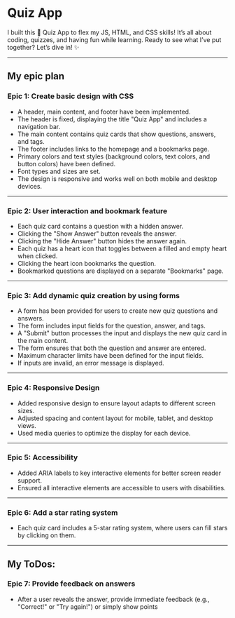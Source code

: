 
# Quiz App

I built this 🧠 Quiz App to flex my JS, HTML, and CSS skills! It’s all about coding, quizzes, and having fun while learning. Ready to see what I’ve put together? Let’s dive in! ✨

---

## My epic plan 

### **Epic 1: Create basic design with CSS**
- A header, main content, and footer have been implemented.
- The header is fixed, displaying the title "Quiz App" and includes a navigation bar.
- The main content contains quiz cards that show questions, answers, and tags.
- The footer includes links to the homepage and a bookmarks page.
- Primary colors and text styles (background colors, text colors, and button colors) have been defined.
- Font types and sizes are set.
- The design is responsive and works well on both mobile and desktop devices.

---

### **Epic 2: User interaction and bookmark feature**

- Each quiz card contains a question with a hidden answer.
- Clicking the "Show Answer" button reveals the answer.
- Clicking the "Hide Answer" button hides the answer again.
- Each quiz has a heart icon that toggles between a filled and empty heart when clicked.
- Clicking the heart icon bookmarks the question.
- Bookmarked questions are displayed on a separate "Bookmarks" page.


---

### **Epic 3: Add dynamic quiz creation by using forms**

- A form has been provided for users to create new quiz questions and answers.
- The form includes input fields for the question, answer, and tags.
- A "Submit" button processes the input and displays the new quiz card in the main content.
- The form ensures that both the question and answer are entered.
- Maximum character limits have been defined for the input fields.
- If inputs are invalid, an error message is displayed.

---

### **Epic 4: Responsive Design**
- Added responsive design to ensure layout adapts to different screen sizes.
- Adjusted spacing and content layout for mobile, tablet, and desktop views.
- Used media queries to optimize the display for each device.

---

### **Epic 5: Accessibility**
- Added ARIA labels to key interactive elements for better screen reader support.
- Ensured all interactive elements are accessible to users with disabilities.

---

### **Epic 6: Add a star rating system**
- Each quiz card includes a 5-star rating system, where users can fill stars by clicking on them.

---
## My ToDos:
### **Epic 7: Provide feedback on answers**
- After a user reveals the answer, provide immediate feedback (e.g., "Correct!" or "Try again!") or simply show points
